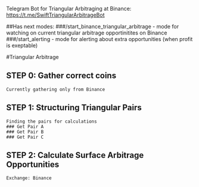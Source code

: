 Telegram Bot for Triangular Arbitraging at Binance:
https://t.me/SwiftTriangularArbitrageBot

##Has next modes:
    ###/start_binance_triangular_arbitrage - mode for watching on current triangular arbitrage opportinitites on Binance
    ###/start_alerting - mode for alerting about extra opportunities (when profit is exeptable)


#Triangular Arbitrage

## STEP 0: Gather correct coins
    Currently gathering only from Binance

## STEP 1: Structuring Triangular Pairs
    Finding the pairs for calculations
    ### Get Pair A
    ### Get Pair B
    ### Get Pair C
    
## STEP 2: Calculate Surface Arbitrage Opportunities
    Exchange: Binance
    
